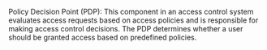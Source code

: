 Policy Decision Point (PDP): This component in an access control system evaluates access requests based on access policies and is responsible for making access control decisions. The PDP determines whether a user should be granted access based on predefined policies.

